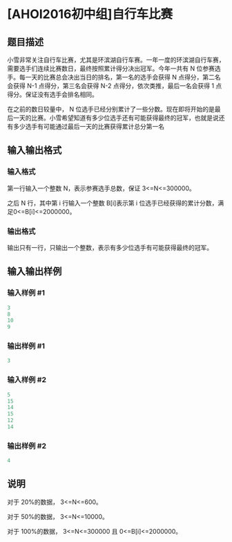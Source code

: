 # [AHOI2016初中组]自行车比赛

## 题目描述

小雪非常关注自行车比赛，尤其是环滨湖自行车赛。一年一度的环滨湖自行车赛，需要选手们连续比赛数日，最终按照累计得分决出冠军。今年一共有 N 位参赛选手。每一天的比赛总会决出当日的排名，第一名的选手会获得 N 点得分，第二名会获得 N-1 点得分，第三名会获得 N-2 点得分，依次类推，最后一名会获得 1 点得分。保证没有选手会排名相同。

在之前的数日较量中， N 位选手已经分别累计了一些分数。现在即将开始的是最后一天的比赛。小雪希望知道有多少位选手还有可能获得最终的冠军，也就是说还有多少选手有可能通过最后一天的比赛获得累计总分第一名

## 输入输出格式

### 输入格式

第一行输入一个整数 N，表示参赛选手总数，保证 3<=N<=300000。

之后 N 行，其中第 i 行输入一个整数 B[i]表示第 i 位选手已经获得的累计分数，满足0<=B[i]<=2000000。

### 输出格式

输出只有一行，只输出一个整数，表示有多少位选手有可能获得最终的冠军。

## 输入输出样例

### 输入样例 #1

```cpp
3
8
10
9
```


### 输出样例 #1

```cpp
3
```


### 输入样例 #2

```cpp
5
15
14
15
12
14
```


### 输出样例 #2

```cpp
4
```


## 说明

对于 20%的数据， 3<=N<=600。

对于 50%的数据， 3<=N<=10000。

对于 100%的数据， 3<=N<=300000 且 0<=B[i]<=2000000。

